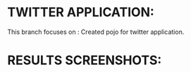 # TWITTER APPLICATION:

This branch focuses on :
    Created pojo  for twitter application.
# RESULTS SCREENSHOTS:




